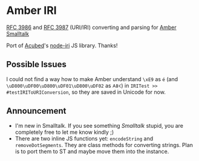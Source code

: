 # Amber IRI

<a href="http://www.ietf.org/rfc/rfc3986.txt">RFC 3986</a> and <a href="http://www.ietf.org/rfc/rfc3987.txt">RFC 3987</a> (URI/IRI) converting and parsing for [Amber Smalltalk](https://github.com/amber-smalltalk/amber)

Port of [Acubed](https://github.com/Acubed/)'s [node-iri](https://github.com/Acubed/node-iri/) JS library. Thanks!

## Possible Issues

I could not find a way how to make Amber understand `\xE9` as `é` (and `\uD800\uDF00\uD800\uDF01\uD800\uDF02` as `𐌀𐌁𐌂`) in `IRITest >> #testIRIToURIConversion`, so they are saved in Unicode for now.

## Announcement

  * I'm new in Smalltalk. If you see something _Smalltalk_ stupid, you are completely free to let me know kindly ;)
  * There are two inline JS functions yet: `encodeString` and `removeDotSegments`. They are class methods for converting strings. Plan is to port them to ST and maybe move them into the instance.
